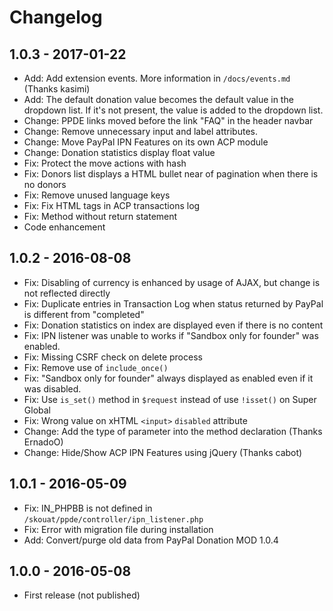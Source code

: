 # Changelog

## 1.0.3 - 2017-01-22
- Add: Add extension events. More information in `/docs/events.md` (Thanks kasimi)
- Add: The default donation value becomes the default value in the dropdown list. If it's not present, the value is added to the dropdown list.
- Change: PPDE links moved before the link "FAQ" in the header navbar
- Change: Remove unnecessary input and label attributes.
- Change: Move PayPal IPN Features on its own ACP module
- Change: Donation statistics display float value
- Fix: Protect the move actions with hash
- Fix: Donors list displays a HTML bullet near of pagination when there is no donors
- Fix: Remove unused language keys
- Fix: Fix HTML tags in ACP transactions log
- Fix: Method without return statement
- Code enhancement

## 1.0.2 - 2016-08-08
- Fix: Disabling of currency is enhanced by usage of AJAX, but change is not reflected directly
- Fix: Duplicate entries in Transaction Log when status returned by PayPal is different from "completed"
- Fix: Donation statistics on index are displayed even if there is no content
- Fix: IPN listener was unable to works if "Sandbox only for founder" was enabled.
- Fix: Missing CSRF check on delete process
- Fix: Remove use of `include_once()`
- Fix: "Sandbox only for founder" always displayed as enabled even if it was disabled.
- Fix: Use `is_set()` method in `$request` instead of use `!isset()` on Super Global
- Fix: Wrong value on xHTML `<input>` `disabled` attribute
- Change: Add the type of parameter into the method declaration (Thanks ErnadoO)
- Change: Hide/Show ACP IPN Features using jQuery (Thanks cabot)

## 1.0.1 - 2016-05-09
- Fix: IN_PHPBB is not defined in `/skouat/ppde/controller/ipn_listener.php`
- Fix: Error with migration file during installation
- Add: Convert/purge old data from PayPal Donation MOD 1.0.4

## 1.0.0 - 2016-05-08
- First release (not published)
